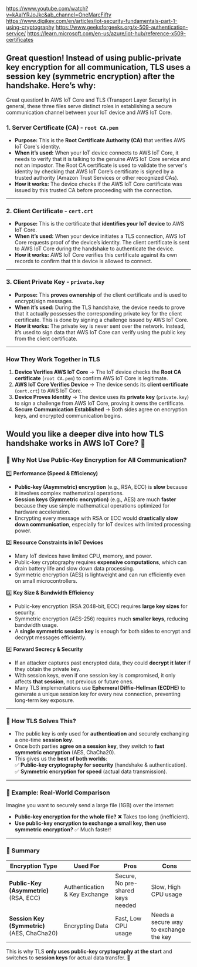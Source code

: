 
https://www.youtube.com/watch?v=kAaIYRJoJkc&ab_channel=OneMarcFifty
https://www.digikey.com/en/articles/iot-security-fundamentals-part-1-using-cryptography
https://www.geeksforgeeks.org/x-509-authentication-service/
https://learn.microsoft.com/en-us/azure/iot-hub/reference-x509-certificates

Great question! Instead of using **public-private key encryption** for all communication, TLS uses a **session key** (symmetric encryption) after the handshake. Here’s why:
---
Great question! In AWS IoT Core and TLS (Transport Layer Security) in general, these three files serve distinct roles in establishing a secure communication channel between your IoT device and AWS IoT Core.

### **1. Server Certificate (CA) - `root CA.pem`**
   - **Purpose:** This is the **Root Certificate Authority (CA)** that verifies AWS IoT Core's identity.
   - **When it’s used:** When your IoT device connects to AWS IoT Core, it needs to verify that it is talking to the genuine AWS IoT Core service and not an impostor. The Root CA certificate is used to validate the server's identity by checking that AWS IoT Core’s certificate is signed by a trusted authority (Amazon Trust Services or other recognized CAs).
   - **How it works:** The device checks if the AWS IoT Core certificate was issued by this trusted CA before proceeding with the connection.

---

### **2. Client Certificate - `cert.crt`**
   - **Purpose:** This is the certificate that **identifies your IoT device** to AWS IoT Core.
   - **When it’s used:** When your device initiates a TLS connection, AWS IoT Core requests proof of the device’s identity. The client certificate is sent to AWS IoT Core during the handshake to authenticate the device.
   - **How it works:** AWS IoT Core verifies this certificate against its own records to confirm that this device is allowed to connect.

---

### **3. Client Private Key - `private.key`**
   - **Purpose:** This **proves ownership** of the client certificate and is used to encrypt/sign messages.
   - **When it’s used:** During the TLS handshake, the device needs to prove that it actually possesses the corresponding private key for the client certificate. This is done by signing a challenge issued by AWS IoT Core.
   - **How it works:** The private key is never sent over the network. Instead, it’s used to sign data that AWS IoT Core can verify using the public key from the client certificate.

---

### **How They Work Together in TLS**
1. **Device Verifies AWS IoT Core** → The IoT device checks the **Root CA certificate** (`root CA.pem`) to confirm AWS IoT Core is legitimate.
2. **AWS IoT Core Verifies Device** → The device sends its **client certificate** (`cert.crt`) to AWS IoT Core.
3. **Device Proves Identity** → The device uses its **private key** (`private.key`) to sign a challenge from AWS IoT Core, proving it owns the certificate.
4. **Secure Communication Established** → Both sides agree on encryption keys, and encrypted communication begins.

Would you like a deeper dive into how TLS handshake works in AWS IoT Core? 🚀
---

### **🔑 Why Not Use Public-Key Encryption for All Communication?**  
1️⃣ **Performance (Speed & Efficiency)**
   - **Public-key (Asymmetric) encryption** (e.g., RSA, ECC) is **slow** because it involves complex mathematical operations.
   - **Session keys (Symmetric encryption)** (e.g., AES) are much **faster** because they use simple mathematical operations optimized for hardware acceleration.
   - Encrypting every message with RSA or ECC would **drastically slow down communication**, especially for IoT devices with limited processing power.

2️⃣ **Resource Constraints in IoT Devices**
   - Many IoT devices have limited CPU, memory, and power.
   - Public-key cryptography requires **expensive computations**, which can drain battery life and slow down data processing.
   - Symmetric encryption (AES) is lightweight and can run efficiently even on small microcontrollers.

3️⃣ **Key Size & Bandwidth Efficiency**
   - Public-key encryption (RSA 2048-bit, ECC) requires **large key sizes** for security.
   - Symmetric encryption (AES-256) requires much **smaller keys**, reducing bandwidth usage.
   - A **single symmetric session key** is enough for both sides to encrypt and decrypt messages efficiently.

4️⃣ **Forward Secrecy & Security**
   - If an attacker captures past encrypted data, they could **decrypt it later** if they obtain the private key.
   - With session keys, even if one session key is compromised, it only affects **that session**, not previous or future ones.
   - Many TLS implementations use **Ephemeral Diffie-Hellman (ECDHE)** to generate a unique session key for every new connection, preventing long-term key exposure.

---

### **🔐 How TLS Solves This?**
- The public key is only used for **authentication** and securely exchanging a one-time **session key**.
- Once both parties **agree on a session key**, they switch to **fast symmetric encryption** (AES, ChaCha20).
- This gives us the **best of both worlds**:  
  ✅ **Public-key cryptography for security** (handshake & authentication).  
  ✅ **Symmetric encryption for speed** (actual data transmission).

---

### **🚀 Example: Real-World Comparison**
Imagine you want to securely send a large file (1GB) over the internet:  
- **Public-key encryption for the whole file?** ❌ Takes too long (inefficient).  
- **Use public-key encryption to exchange a small key, then use symmetric encryption?** ✅ Much faster!

---

### **📝 Summary**
| Encryption Type | Used For | Pros | Cons |
|---------------|---------|------|------|
| **Public-Key (Asymmetric)** (RSA, ECC) | Authentication & Key Exchange | Secure, No pre-shared keys needed | Slow, High CPU usage |
| **Session Key (Symmetric)** (AES, ChaCha20) | Encrypting Data | Fast, Low CPU usage | Needs a secure way to exchange the key |

This is why TLS **only uses public-key cryptography at the start** and switches to **session keys** for actual data transfer. 🚀  

